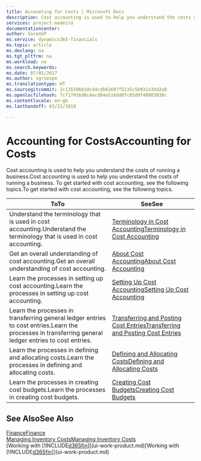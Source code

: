 ```yaml
---
title: Accounting for Costs | Microsoft Docs
description: Cost accounting is used to help you understand the costs of running a business. To get started with cost accounting, see the following topics.
services: project-madeira
documentationcenter: 
author: SorenGP
ms.service: dynamics365-financials
ms.topic: article
ms.devlang: na
ms.tgt_pltfrm: na
ms.workload: na
ms.search.keywords: 
ms.date: 07/01/2017
ms.author: sgroespe
ms.translationtype: HT
ms.sourcegitcommit: 2c13559bb3dc44cdb61697f5135c5b931e34d2a8
ms.openlocfilehash: 7cf17916d0c4acd84e516dd0fc05d9f40003038c
ms.contentlocale: en-gb
ms.lasthandoff: 03/22/2018

---
```

# <a name="accounting-for-costs"></a><span data-ttu-id="a937e-104">Accounting for Costs</span><span class="sxs-lookup"><span data-stu-id="a937e-104">Accounting for Costs</span></span>
<span data-ttu-id="a937e-105">Cost accounting is used to help you understand the costs of running a business.</span><span class="sxs-lookup"><span data-stu-id="a937e-105">Cost accounting is used to help you understand the costs of running a business.</span></span> <span data-ttu-id="a937e-106">To get started with cost accounting, see the following topics.</span><span class="sxs-lookup"><span data-stu-id="a937e-106">To get started with cost accounting, see the following topics.</span></span>  

|<span data-ttu-id="a937e-107">To</span><span class="sxs-lookup"><span data-stu-id="a937e-107">To</span></span>|<span data-ttu-id="a937e-108">See</span><span class="sxs-lookup"><span data-stu-id="a937e-108">See</span></span>|  
|--------|---------|  
|<span data-ttu-id="a937e-109">Understand the terminology that is used in cost accounting.</span><span class="sxs-lookup"><span data-stu-id="a937e-109">Understand the terminology that is used in cost accounting.</span></span>|[<span data-ttu-id="a937e-110">Terminology in Cost Accounting</span><span class="sxs-lookup"><span data-stu-id="a937e-110">Terminology in Cost Accounting</span></span>](finance-terminology-in-cost-accounting.md)|  
|<span data-ttu-id="a937e-111">Get an overall understanding of cost accounting.</span><span class="sxs-lookup"><span data-stu-id="a937e-111">Get an overall understanding of cost accounting.</span></span>|[<span data-ttu-id="a937e-112">About Cost Accounting</span><span class="sxs-lookup"><span data-stu-id="a937e-112">About Cost Accounting</span></span>](finance-about-cost-accounting.md)|  
|<span data-ttu-id="a937e-113">Learn the processes in setting up cost accounting.</span><span class="sxs-lookup"><span data-stu-id="a937e-113">Learn the processes in setting up cost accounting.</span></span>|[<span data-ttu-id="a937e-114">Setting Up Cost Accounting</span><span class="sxs-lookup"><span data-stu-id="a937e-114">Setting Up Cost Accounting</span></span>](finance-set-up-cost-accounting.md)|  
|<span data-ttu-id="a937e-115">Learn the processes in transferring general ledger entries to cost entries.</span><span class="sxs-lookup"><span data-stu-id="a937e-115">Learn the processes in transferring general ledger entries to cost entries.</span></span>|[<span data-ttu-id="a937e-116">Transferring and Posting Cost Entries</span><span class="sxs-lookup"><span data-stu-id="a937e-116">Transferring and Posting Cost Entries</span></span>](finance-transfer-and-post-cost-entries.md)|  
|<span data-ttu-id="a937e-117">Learn the processes in defining and allocating costs.</span><span class="sxs-lookup"><span data-stu-id="a937e-117">Learn the processes in defining and allocating costs.</span></span>|[<span data-ttu-id="a937e-118">Defining and Allocating Costs</span><span class="sxs-lookup"><span data-stu-id="a937e-118">Defining and Allocating Costs</span></span>](finance-define-and-allocate-costs.md)|  
|<span data-ttu-id="a937e-119">Learn the processes in creating cost budgets.</span><span class="sxs-lookup"><span data-stu-id="a937e-119">Learn the processes in creating cost budgets.</span></span>|[<span data-ttu-id="a937e-120">Creating Cost Budgets</span><span class="sxs-lookup"><span data-stu-id="a937e-120">Creating Cost Budgets</span></span>](finance-create-cost-budgets.md)|  

## <a name="see-also"></a><span data-ttu-id="a937e-121">See Also</span><span class="sxs-lookup"><span data-stu-id="a937e-121">See Also</span></span>  
[<span data-ttu-id="a937e-122">Finance</span><span class="sxs-lookup"><span data-stu-id="a937e-122">Finance</span></span>](finance.md)  
[<span data-ttu-id="a937e-123">Managing Inventory Costs</span><span class="sxs-lookup"><span data-stu-id="a937e-123">Managing Inventory Costs</span></span>](finance-manage-inventory-costs.md)  
<span data-ttu-id="a937e-124">[Working with [!INCLUDE[d365fin](includes/d365fin_md.md)]](ui-work-product.md)</span><span class="sxs-lookup"><span data-stu-id="a937e-124">[Working with [!INCLUDE[d365fin](includes/d365fin_md.md)]](ui-work-product.md)</span></span>

